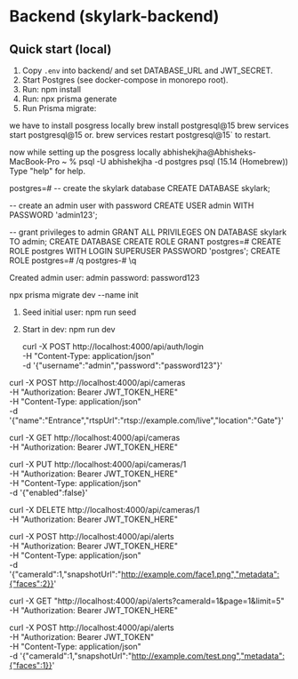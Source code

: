 # Backend (skylark-backend)

## Quick start (local)
1. Copy `.env` into backend/ and set DATABASE_URL and JWT_SECRET.
2. Start Postgres (see docker-compose in monorepo root).
3. Run: npm install
4. Run: npx prisma generate
5. Run Prisma migrate:

<!--  -->
we have to install posgress locally
brew install postgresql@15
brew services start postgresql@15
or.  brew services restart postgresql@15` to restart.

now while setting up the posgress locally
abhishekjha@Abhisheks-MacBook-Pro ~ % psql -U abhishekjha -d postgres
psql (15.14 (Homebrew))
Type "help" for help.

postgres=# -- create the skylark database
CREATE DATABASE skylark;

-- create an admin user with password
CREATE USER admin WITH PASSWORD 'admin123';

-- grant privileges to admin
GRANT ALL PRIVILEGES ON DATABASE skylark TO admin;
CREATE DATABASE
CREATE ROLE
GRANT
postgres=# CREATE ROLE postgres WITH LOGIN SUPERUSER PASSWORD 'postgres';
CREATE ROLE
postgres=# /q
postgres-# \q

<!-- this is for seed -->
Created admin user: admin password: password123


<!--  -->
   npx prisma migrate dev --name init
1. Seed initial user:
   npm run seed
2. Start in dev:
   npm run dev


   <!-- regarding calling api for the backend  -->
   <!-- Login to get JWT -->
   curl -X POST http://localhost:4000/api/auth/login \
  -H "Content-Type: application/json" \
  -d '{"username":"admin","password":"password123"}'

<!-- Create a camera -->
  curl -X POST http://localhost:4000/api/cameras \
  -H "Authorization: Bearer JWT_TOKEN_HERE" \
  -H "Content-Type: application/json" \
  -d '{"name":"Entrance","rtspUrl":"rtsp://example.com/live","location":"Gate"}'

<!-- Get all cameras -->
  curl -X GET http://localhost:4000/api/cameras \
  -H "Authorization: Bearer JWT_TOKEN_HERE"


<!-- Update camera -->
  curl -X PUT http://localhost:4000/api/cameras/1 \
  -H "Authorization: Bearer JWT_TOKEN_HERE" \
  -H "Content-Type: application/json" \
  -d '{"enabled":false}'

  <!--  Delete camera -->
  curl -X DELETE http://localhost:4000/api/cameras/1 \
  -H "Authorization: Bearer JWT_TOKEN_HERE"

  <!-- Post an aler -->
  curl -X POST http://localhost:4000/api/alerts \
  -H "Authorization: Bearer JWT_TOKEN_HERE" \
  -H "Content-Type: application/json" \
  -d '{"cameraId":1,"snapshotUrl":"http://example.com/face1.png","metadata":{"faces":2}}'

  <!-- Fetch alerts -->

  curl -X GET "http://localhost:4000/api/alerts?cameraId=1&page=1&limit=5" \
  -H "Authorization: Bearer JWT_TOKEN_HERE"

  <!-- trigger an alert via wss -->
  curl -X POST http://localhost:4000/api/alerts \
  -H "Authorization: Bearer JWT_TOKEN" \
  -H "Content-Type: application/json" \
  -d '{"cameraId":1,"snapshotUrl":"http://example.com/test.png","metadata":{"faces":1}}'